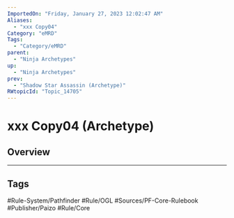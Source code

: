 ```yaml
---
ImportedOn: "Friday, January 27, 2023 12:02:47 AM"
Aliases:
  - "xxx Copy04"
Category: "eMRD"
Tags:
  - "Category/eMRD"
parent:
  - "Ninja Archetypes"
up:
  - "Ninja Archetypes"
prev:
  - "Shadow Star Assassin (Archetype)"
RWtopicId: "Topic_14705"
---
```

# xxx Copy04 (Archetype)
## Overview

---
## Tags
#Rule-System/Pathfinder #Rule/OGL #Sources/PF-Core-Rulebook #Publisher/Paizo #Rule/Core

